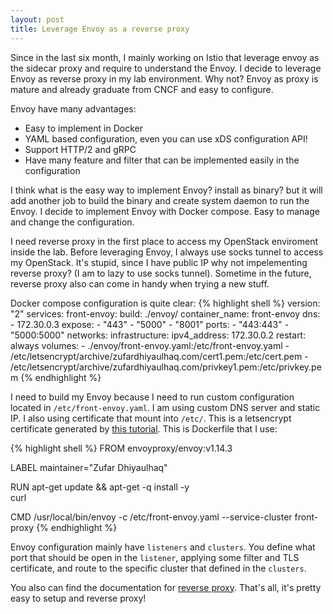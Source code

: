 ```yaml
---
layout: post
title: Leverage Envoy as a reverse proxy
---
```


Since in the last six month, I mainly working on Istio that leverage envoy as the sidecar proxy and require to understand the Envoy. I decide to leverage Envoy as reverse proxy in my lab environment. Why not? Envoy as proxy is mature and already graduate from CNCF and easy to configure.

Envoy have many advantages:
- Easy to implement in Docker
- YAML based configuration, even you can use xDS configuration API!
- Support HTTP/2 and gRPC
- Have many feature and filter that can be implemented easily in the configuration

I think what is the easy way to implement Envoy? install as binary? but it will add another job to build the binary and create system daemon to run the Envoy. I decide to implement Envoy with Docker compose. Easy to manage and change the configuration.

I need reverse proxy in the first place to access my OpenStack enviroment inside the lab. Before leveraging Envoy, I always use socks tunnel to access my OpenStack. It's stupid, since I have public IP why not impelementing reverse proxy? (I am to lazy to use socks tunnel). Sometime in the future, reverse proxy also can come in handy when trying a new stuff.

Docker compose configuration is quite clear:
{% highlight shell %}
version: "2"
services:
  front-envoy:
    build: ./envoy/
    container_name: front-envoy
    dns:
      - 172.30.0.3
    expose:
      - "443"
      - "5000"
      - "8001"
    ports:
      - "443:443"
      - "5000:5000"
    networks:
      infrastructure:
        ipv4_address: 172.30.0.2
    restart: always
    volumes:
      - ./envoy/front-envoy.yaml:/etc/front-envoy.yaml
      - /etc/letsencrypt/archive/zufardhiyaulhaq.com/cert1.pem:/etc/cert.pem
      - /etc/letsencrypt/archive/zufardhiyaulhaq.com/privkey1.pem:/etc/privkey.pem
{% endhighlight %}

I need to build my Envoy because I need to run custom configuration located in `/etc/front-envoy.yaml`. I am using custom DNS server and static IP. I also using certificate that mount into `/etc/`. This is a letsencrypt certificate generated by [this tutorial](https://zufardhiyaulhaq.com/Generate-wildcard-certificate-letsencrypt-with-DNS-challenge/). This is Dockerfile that I use:

{% highlight shell %}
FROM envoyproxy/envoy:v1.14.3

LABEL maintainer="Zufar Dhiyaulhaq"

RUN apt-get update && apt-get -q install -y \
    curl

CMD /usr/local/bin/envoy -c /etc/front-envoy.yaml --service-cluster front-proxy
{% endhighlight %}

Envoy configuration mainly have `listeners` and `clusters`. You define what port that should be open in the `listener`, applying some filter and TLS certificate, and route to the specific cluster that defined in the `clusters`.

<script src="https://gist.github.com/zufardhiyaulhaq/786a8a24b831b328b93ac2fed5615a95.js"></script>

You also can find the documentation for [reverse proxy](https://www.envoyproxy.io/docs/envoy/latest/start/sandboxes/front_proxy). That's all, it's pretty easy to setup and reverse proxy!
